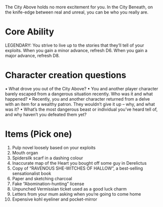 The City Above holds no more excitement for you. In the City Beneath, on the knife-edge between real and unreal, you can be who you really are.

# Core Ability
LEGENDARY: You strive to live up to the stories that they’ll tell of your exploits. When you gain a minor advance, refresh D6. When you gain a major advance, refresh D8.


# Character creation questions
• What drove you out of the City Above?
• You and another player character barely escaped from a dangerous situation recently. Who was it and what happened?
• Recently, you and another character returned from a delve with an item for a wealthy patron. They wouldn’t give it up – why, and what was it?
• What’s the most dangerous beast or individual you’ve heard tell of, and why haven’t you defeated them yet?

# Items (Pick one)
1. Pulp novel loosely based on your exploits
2. Mouth organ
3. Spidersilk scarf in a dashing colour
4. Inaccurate map of the Heart you bought off some guy in Derelictus
5. Copy of “RAVENOUS SHE-WITCHES OF HALLOW”, a best-selling sensationalist book
6. Paper and sketching charcoal
7. Fake “Abomination-hunting” license
8. Unpunched Vermissian ticket used as a good luck charm
9. Letters from your mum asking when you’re going to come home
10. Expensive kohl eyeliner and pocket-mirror